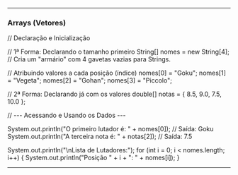 ----------
### Arrays (Vetores)

// Declaração e Inicialização

// 1ª Forma: Declarando o tamanho primeiro
String[] nomes = new String[4]; // Cria um "armário" com 4 gavetas vazias para Strings.


// Atribuindo valores a cada posição (índice)
nomes[0] = "Goku";
nomes[1] = "Vegeta";
nomes[2] = "Gohan";
nomes[3] = "Piccolo";

// 2ª Forma: Declarando já com os valores
double[] notas = { 8.5, 9.0, 7.5, 10.0 };


// --- Acessando e Usando os Dados ---

System.out.println("O primeiro lutador é: " + nomes[0]); // Saída: Goku
System.out.println("A terceira nota é: " + notas[2]);    // Saída: 7.5

System.out.println("\nLista de Lutadores:");
for (int i = 0; i < nomes.length; i++) {
    System.out.println("Posição " + i + ": " + nomes[i]);
}

------------
